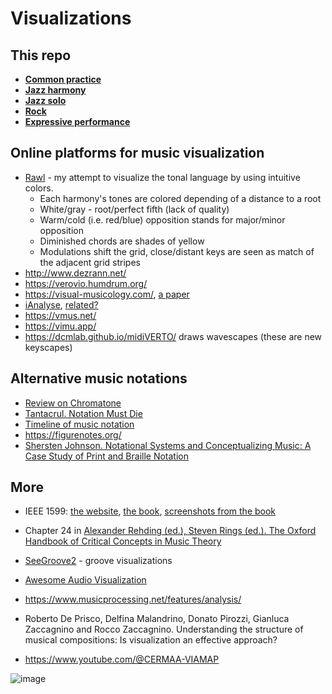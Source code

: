 Visualizations
===

This repo
---
- [**Common practice**](classical_visualizations.md)
- [**Jazz harmony**](jazz_harmony_visualizations.md)
- [**Jazz solo**](jazz_solo_visualizations.md)
- [**Rock**](rock_visualizations.md)
- [**Expressive performance**](https://github.com/vpavlenko/study-music/blob/main/parts/research.md#expressive-performance)

Online platforms for music visualization
---

- [Rawl](https://rawl.vercel.app/) - my attempt to visualize the tonal language by using intuitive colors. 
  - Each harmony's tones are colored depending of a distance to a root
  - White/gray - root/perfect fifth (lack of quality)
  - Warm/cold (i.e. red/blue) opposition stands for major/minor opposition
  - Diminished chords are shades of yellow
  - Modulations shift the grid, close/distant keys are seen as match of the adjacent grid stripes
- http://www.dezrann.net/
- https://verovio.humdrum.org/
- https://visual-musicology.com/, [a paper](https://onlinelibrary.wiley.com/doi/full/10.1111/cgf.14540)
- [iAnalyse](https://www.youtube.com/watch?v=pPj1otRe2r8&list=PL90708293B6AACA01), [related?](https://www.youtube.com/watch?v=xHxkUyhY3TQ&list=PLfX9CXl_hg7VD1Z4jP_3XZTXtiKVdFl4i)
- https://vmus.net/
- https://vimu.app/
- https://dcmlab.github.io/midiVERTO/ draws wavescapes (these are new keyscapes)


Alternative music notations
---
- [Review on Chromatone](https://chromatone.center/theory/notes/alternative/)
- [Tantacrul. Notation Must Die](https://www.youtube.com/watch?v=Eq3bUFgEcb4)
- [Timeline of music notation](https://silpayamanant.wordpress.com/timeline-of-music-notation/)
- https://figurenotes.org/
- [Shersten Johnson. Notational Systems and Conceptualizing Music: A Case Study of Print and Braille Notation](https://www.mtosmt.org/issues/mto.09.15.3/mto.09.15.3.johnson.html)

More
---

- IEEE 1599: [the website](https://ieee1599.lim.di.unimi.it/music_collection.php), [the book](https://ieeexplore.ieee.org/book/6497235), [screenshots from the book](https://t.me/keetezh/715)
- Chapter 24 in [Alexander Rehding (ed.), Steven Rings (ed.). The Oxford Handbook of Critical Concepts in Music Theory](https://academic.oup.com/edited-volume/43665)
- [SeeGroove2](https://t.me/keetezh/739) - groove visualizations

- [Awesome Audio Visualization](https://github.com/willianjusten/awesome-audio-visualization)
- https://www.musicprocessing.net/features/analysis/
- Roberto De Prisco, Delfina Malandrino, Donato Pirozzi, Gianluca Zaccagnino and Rocco Zaccagnino. Understanding the structure of musical compositions: Is visualization an effective approach?
- https://www.youtube.com/@CERMAA-VIAMAP

![image](https://github.com/vpavlenko/study-music/assets/1491908/b65558f2-a410-43ca-9815-9e734840b46b)

